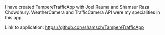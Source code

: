I have created TampereTrafficApp with Joel Rauma and Shamsur Raza Chowdhury.
WeatherCamera and TrafficCamera API were my specialities in this app.

Link to application: https://github.com/shamsch/TampereTrafficApp
